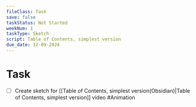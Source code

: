 ```yaml
---
fileClass: Task
save: false
taskStatus: Not Started
weekNum: 1
taskType: Sketch
script: Table of Contents, simplest version
due_date: 12-09-2024
---
```



# Task

- [ ] Create sketch for [[Table of Contents, simplest version(Obsidian)|Table of Contents, simplest version]] video #Animation